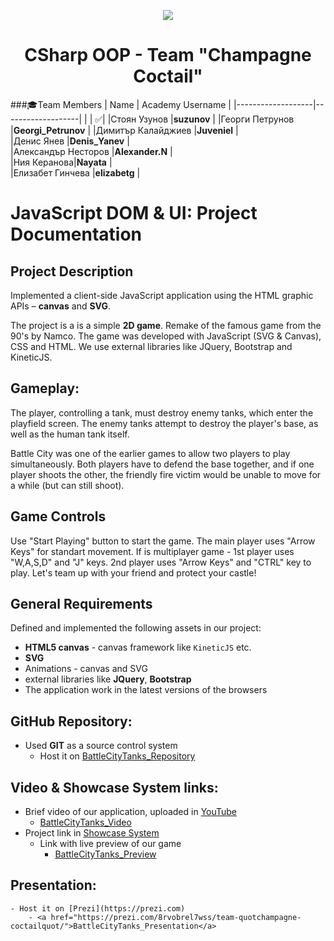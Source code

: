 <p align="center">
<a href="http://academy.telerik.com/">
<img src="https://camo.githubusercontent.com/08ecbe7b67d65cc7c6990787e2836b27b4296f2d/68747470733a2f2f7261772e6769746875622e636f6d2f666c65787472792f54656c6572696b2d41636164656d792f6d61737465722f50726f6772616d6d696e6725323077697468253230432532332f436f6465732f4f746865722f54656c6572696b2e706e67"/>
</a>

<h1 align="center">CSharp OOP - Team "Champagne Coctail"</h1>

###:mortar_board:Team Members
| Name              | Academy Username      	|
|-------------------|-------------------|
|                   | :white_check_mark:|
|Стоян Узунов |__suzunov__	        |
|Георги Петрунов |__Georgi_Petrunov__ |
|Димитър Калайджиев |__Juveniel__    	|	
|Денис Янев |__Denis_Yanev__            	|		
|Александър Несторов |__Alexander.N__    	 	|	
|Ния Керанова|__Nayata__       	|	
|Елизабет Гинчева |__elizabetg__       	|	

#   JavaScript DOM & UI: Project Documentation

##   Project Description

Implemented a client-side JavaScript application using the HTML graphic APIs – **canvas** and **SVG**.

The project is a is a simple __2D game__. Remake of the famous game from the 90's by Namco. 
The game was developed with JavaScript (SVG & Canvas), CSS and HTML. We use external libraries like JQuery, Bootstrap and KineticJS.

##   Gameplay:

The player, controlling a tank, must destroy enemy tanks, which enter the playfield screen. The enemy tanks attempt to destroy the player's base, as well as the human tank itself.

Battle City was one of the earlier games to allow two players to play simultaneously. Both players have to defend the base together, and if one player shoots the other, the friendly fire victim would be unable to move for a while (but can still shoot). 
##  Game Controls

Use "Start Playing" button to start the game. The main player uses "Arrow Keys" for standart movement. If is multiplayer game - 1st player uses "W,A,S,D" and "J" keys. 2nd player uses "Arrow Keys" and "CTRL" key to play. Let's team up with your friend and protect your castle!

##  General Requirements

Defined and implemented the following assets in our project:

-  **HTML5 canvas** -   canvas framework like `KineticJS` etc.
-   __SVG__
-   Animations - canvas and SVG
-   external libraries like **JQuery**, **Bootstrap**
-   The application work in the latest versions of the browsers

##  **GitHub** Repository:

-   Used **GIT** as a source control system
    -   Host it on <a href="https://github.com/TeamChampagneCoctail/BattleCityTanks">BattleCityTanks_Repository</a>

##  Video & Showcase System links:

-   Brief video of our application, uploaded in [YouTube](http://youtube.com)
    -   <a href="#">BattleCityTanks_Video</a>
-   Project link in [Showcase System](http://best.telerikacademy.com)
    -   Link with live preview of our game
        -   <a href="#">BattleCityTanks_Preview</a>

##  Presentation: 
    - Host it on [Prezi](https://prezi.com)
        - <a href="https://prezi.com/8rvobrel7wss/team-quotchampagne-coctailquot/">BattleCityTanks_Presentation</a>

